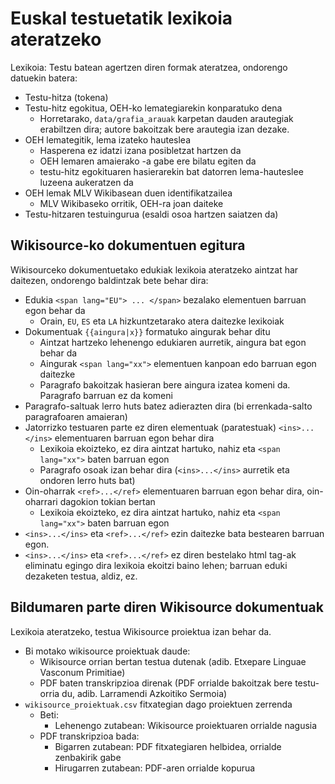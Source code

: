 # Euskal testuetatik lexikoia ateratzeko

Lexikoia: Testu batean agertzen diren formak ateratzea, ondorengo datuekin batera:
* Testu-hitza (tokena)
* Testu-hitz egokitua, OEH-ko lemategiarekin konparatuko dena
  * Horretarako, `data/grafia_arauak` karpetan dauden arautegiak erabiltzen dira; autore bakoitzak bere arautegia izan dezake.
* OEH lemategitik, lema izateko hauteslea
  * Hasperena ez idatzi izana posibletzat hartzen da
  * OEH lemaren amaierako -a gabe ere bilatu egiten da
  * testu-hitz egokituaren hasierarekin bat datorren lema-hauteslee luzeena aukeratzen da
* OEH lemak MLV Wikibasean duen identifikatzailea
  * MLV Wikibaseko orritik, OEH-ra joan daiteke
* Testu-hitzaren testuingurua (esaldi osoa hartzen saiatzen da)

## Wikisource-ko dokumentuen egitura

Wikisourceko dokumentuetako edukiak lexikoia ateratzeko aintzat har daitezen, ondorengo baldintzak bete behar dira:
* Edukia `<span lang="EU"> ... </span>` bezalako elementuen barruan egon behar da
  * Orain, `EU`, `ES` eta `LA` hizkuntzetarako atera daitezke lexikoiak
* Dokumentuak `{{aingura|x}}` formatuko aingurak behar ditu
  * Aintzat hartzeko lehenengo edukiaren aurretik, aingura bat egon behar da
  * Aingurak `<span lang="xx">` elementuen kanpoan edo barruan egon daitezke
  * Paragrafo bakoitzak hasieran bere aingura izatea komeni da. Paragrafo barruan ez da komeni
* Paragrafo-saltuak lerro huts batez adierazten dira (bi errenkada-salto paragrafoaren amaieran)
* Jatorrizko testuaren parte ez diren elementuak (paratestuak) `<ins>...</ins>` elementuaren barruan egon behar dira
  * Lexikoia ekoizteko, ez dira aintzat hartuko, nahiz eta `<span lang="xx">` baten barruan egon
  * Paragrafo osoak izan behar dira (`<ins>...</ins>` aurretik eta ondoren lerro huts bat)
* Oin-oharrak `<ref>...</ref>` elementuaren barruan egon behar dira, oin-oharrari dagokion tokian bertan
  * Lexikoia ekoizteko, ez dira aintzat hartuko, nahiz eta `<span lang="xx">` baten barruan egon
* `<ins>...</ins>` eta `<ref>...</ref>` ezin daitezke bata bestearen barruan egon.
* `<ins>...</ins>` eta `<ref>...</ref>` ez diren bestelako html tag-ak eliminatu egingo dira lexikoia ekoitzi baino lehen; barruan eduki dezaketen testua, aldiz, ez.

## Bildumaren parte diren Wikisource dokumentuak

Lexikoia ateratzeko, testua Wikisource proiektua izan behar da.
* Bi motako wikisource proiektuak daude:
  * Wikisource orrian bertan testua dutenak (adib. Etxepare Linguae Vasconum Primitiae)
  * PDF baten transkripzioa direnak (PDF orrialde bakoitzak bere testu-orria du, adib. Larramendi Azkoitiko Sermoia)
* `wikisource_proiektuak.csv` fitxategian dago proiektuen zerrenda
  * Beti:
    * Lehenengo zutabean: Wikisource proiektuaren orrialde nagusia
  * PDF transkripzioa bada:
    * Bigarren zutabean: PDF fitxategiaren helbidea, orrialde zenbakirik gabe
    * Hirugarren zutabean: PDF-aren orrialde kopurua